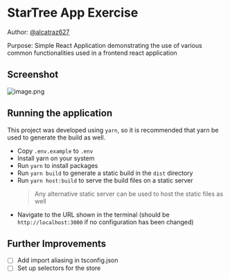 # StarTree App Exercise

Author: [@alcatraz627](https://github.com/alcatraz627)

Purpose: Simple React Application demonstrating the use of various common functionalities used in a frontend react application

## Screenshot

![image.png]()

## Running the application

This project was developed using `yarn`, so it is recommended that yarn be used to generate the build as well.

-   Copy `.env.example` to `.env`
-   Install yarn on your system
-   Run `yarn` to install packages
-   Run `yarn build` to generate a static build in the `dist` directory
-   Run `yarn host:build` to serve the build files on a static server
    > Any alternative static server can be used to host the static files as well
-   Navigate to the URL shown in the terminal (should be `http://localhost:3000` if no configuration has been changed)

## Further Improvements

-   [ ] Add import aliasing in tsconfig.json
-   [ ] Set up selectors for the store
